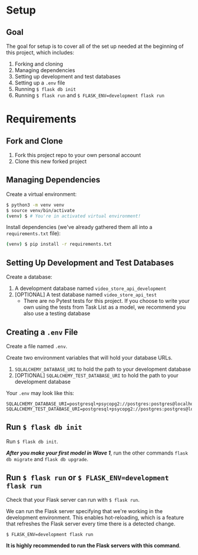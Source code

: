 # Setup

## Goal

The goal for setup is to cover all of the set up needed at the beginning of this project, which includes:

1. Forking and cloning
1. Managing dependencies
1. Setting up development and test databases
1. Setting up a `.env` file
1. Running `$ flask db init`
1. Running `$ flask run` and `$ FLASK_ENV=development flask run`

# Requirements

## Fork and Clone

1. Fork this project repo to your own personal account
1. Clone this new forked project

## Managing Dependencies

Create a virtual environment:

```bash
$ python3 -m venv venv
$ source venv/bin/activate
(venv) $ # You're in activated virtual environment!
```

Install dependencies (we've already gathered them all into a `requirements.txt` file):

```bash
(venv) $ pip install -r requirements.txt
```

## Setting Up Development and Test Databases

Create a database:

1. A development database named `video_store_api_development`
1. [OPTIONAL] A test database named `video_store_api_test`
    - There are no Pytest tests for this project.  If you choose to write your own using the tests from Task List as a model, we recommend you also use a testing database

## Creating a `.env` File

Create a file named `.env`.

Create two environment variables that will hold your database URLs.

1. `SQLALCHEMY_DATABASE_URI` to hold the path to your development database
1. [OPTIONAL] `SQLALCHEMY_TEST_DATABASE_URI` to hold the path to your development database

Your `.env` may look like this:

```
SQLALCHEMY_DATABASE_URI=postgresql+psycopg2://postgres:postgres@localhost:5432/task_list_api_development
SQLALCHEMY_TEST_DATABASE_URI=postgresql+psycopg2://postgres:postgres@localhost:5432/task_list_api_test
```

## Run `$ flask db init`

Run `$ flask db init`.

**_After you make your first model in Wave 1_**, run the other commands `flask db migrate` and `flask db upgrade`.

## Run `$ flask run` or `$ FLASK_ENV=development flask run`

Check that your Flask server can run with `$ flask run`.

We can run the Flask server specifying that we're working in the development environment. This enables hot-reloading, which is a feature that refreshes the Flask server every time there is a detected change.

```bash
$ FLASK_ENV=development flask run
```

**It is highly recommended to run the Flask servers with this command**.
